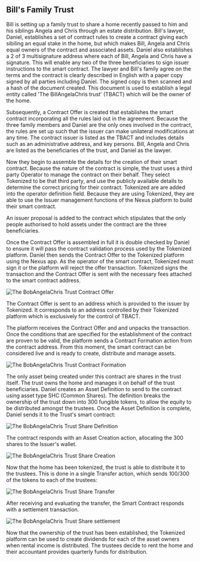 ## Bill's Family Trust
Bill is setting up a family trust to share a home recently passed to him and his siblings Angela and Chris through an estate distribution.
Bill's lawyer, Daniel, establishes a set of contract rules to create a contract giving each sibiling an equal stake in the home, but which makes Bill, Angela and Chris equal owners of the contract and associated assets. Daniel also establishes a 2 of 3 multisignature address where each of Bill, Angela and Chris have a signature. This will enable any two of the three beneficiaries to sign issuer instructions to the smart contract.
The lawyer and Bill's family agree on the terms and the contract is clearly described in English with a paper copy signed by all parties including Daniel.
The signed copy is then scanned and a hash of the document created.
This document is used to establish a legal entity called 'The BillAngelaChris trust' (TBACT) which will be the owner of the home.

Subsequently, a Contract Offer is created that establishes the smart contract incorporating all the rules laid out in the agreement. Because the three family members and Daniel are the only ones involved in the contract, the rules are set up such that the issuer can make unilateral modifications at any time.
The contract issuer is listed as the TBACT and includes details such as an administrative address, and key persons. Bill, Angela and Chris are listed as the beneficiaries of the trust, and Daniel as the lawyer. 

Now they begin to assemble the details for the creation of their smart contract. Because the nature of the contract is simple, the trust uses a third party Operator to manage the contract on their behalf. They select Tokenized to be that third party, and use the publicly available details to determine the correct pricing for their contract. Tokenized are are added into the operator definition field. Because they are using Tokenized, they are able to use the Issuer management functions of the Nexus platform to build their smart contract.

An issuer proposal is added to the contract which stipulates that the only people authorised to hold assets under the contract are the three beneficiaries.

Once the Contract Offer is assembled in full it is double checked by Daniel to ensure it will pass the contract validation process used by the Tokenized platform. Daniel then sends the Contract Offer to the Tokenized platform using the Nexus app. As the operator of the smart contract, Tokenized must sign it or the platform will reject the offer transaction. Tokenized signs the transaction and the Contract Offer is sent with the necessary fees attached to the smart contract address.

<img src="https://raw.githubusercontent.com/tokenized/docs/master/images/tbact-contract-offer.svg?sanitize=true" alt="The BobAngelaChris Trust Contract Offer" align="middle">

The Contract Offer is sent to an address which is provided to the issuer by Tokenized. It corresponds to an address controlled by their Tokenized platform which is exclusively for the control of TBACT.

The platform receives the Contract Offer and and unpacks the transaction. Once the conditions that are specified for the establishment of the contract are proven to be valid, the platform sends a Contract Formation action from the contract address. From this moment, the smart contract can be considered live and is ready to create, distribute and manage assets.

<img src="https://raw.githubusercontent.com/tokenized/docs/master/images/tbact-contract-formation.svg?sanitize=true" alt="The BobAngelaChris Trust Contract Formation" align="middle">

The only asset being created under this contract are shares in the trust itself. The trust owns the home and manages it on behalf of the trust beneficiaries. Daniel creates an Asset Definition to send to the contract using asset type SHC (Common Shares).
The definition breaks the ownership of the trust down into 300 fungible tokens, to allow the equity to be distributed amongst the trustees.
Once the Asset Definition is complete, Daniel sends it to the Trust's smart contract:

<img src="https://raw.githubusercontent.com/tokenized/docs/master/images/tbact-asset-definition.svg?sanitize=true" alt="The BobAngelaChris Trust Share Definition" align="middle">

The contract responds with an Asset Creation action, allocating the 300 shares to the Issuer's wallet.

<img src="https://raw.githubusercontent.com/tokenized/docs/master/images/tbact-asset-creation.svg?sanitize=true" alt="The BobAngelaChris Trust Share Creation" align="middle">

Now that the home has been tokenized, the trust is able to distribute it to the trustees. This is done in a single Transfer action, which sends 100/300 of the tokens to each of the trustees:

<img src="https://raw.githubusercontent.com/tokenized/docs/master/images/tbact-asset-transfer.svg?sanitize=true" alt="The BobAngelaChris Trust Share Transfer" align="middle">

After receiving and evaluating the transfer, the Smart Contract responds with a settlement transaction.


<img src="https://raw.githubusercontent.com/tokenized/docs/master/images/tbact-asset-settlement.svg?sanitize=true" alt="The BobAngelaChris Trust Share settlement" align="middle">


Now that the ownership of the trust has been established, the Tokenized platform can be used to create dividends for each of the asset owners when rental income is distributed. The trustees decide to rent the home and their accountant provides quarterly funds for distribution. 
